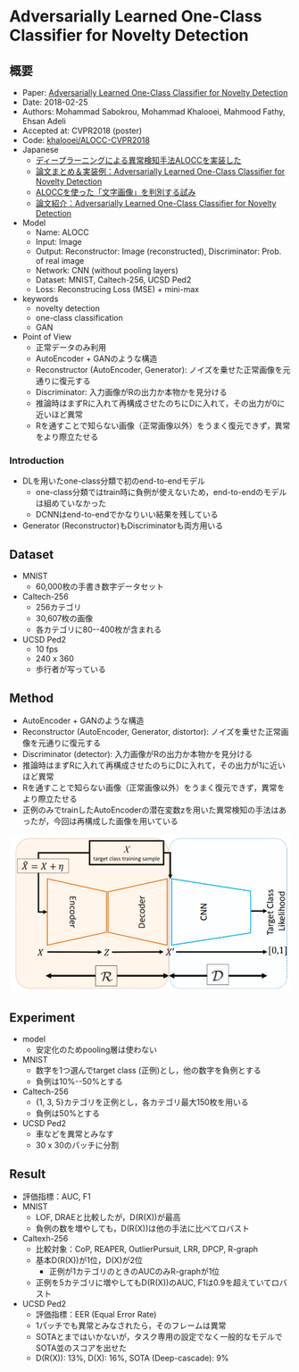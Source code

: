 # Adversarially Learned One-Class Classifier for Novelty Detection


## 概要

* Paper: [Adversarially Learned One-Class Classifier for Novelty Detection](https://arxiv.org/abs/1802.09088)
* Date: 2018-02-25
* Authors: Mohammad Sabokrou, Mohammad Khalooei, Mahmood Fathy, Ehsan Adeli
* Accepted at: CVPR2018 (poster)
* Code: [khalooei/ALOCC-CVPR2018](https://github.com/khalooei/ALOCC-CVPR2018)
* Japanese
    * [ディープラーニングによる異常検知手法ALOCCを実装した](https://qiita.com/kzkadc/items/334c3d85c2acab38f105)
    * [論文まとめ＆実装例：Adversarially Learned One-Class Classifier for Novelty Detection](https://qiita.com/masataka46/items/b167a89c11061eee607d)
    * [ALOCCを使った「文字画像」を判別する試み](https://devblog.thebase.in/entry/2018/11/07/111126)
    * [論文紹介：Adversarially Learned One-Class Classifier for Novelty Detection](https://www.slideshare.net/KazukiAdachi/adversarially-learned-oneclass-classifier-for-novelty-detection)
* Model
    * Name: ALOCC
    * Input: Image
    * Output: Reconstructor: Image (reconstructed), Discriminator: Prob. of real image
    * Network: CNN (without pooling layers)
    * Dataset: MNIST, Caltech-256, UCSD Ped2
    * Loss: Reconstrucing Loss (MSE) + mini-max
* keywords
    * novelty detection
    * one-class classification
    * GAN
* Point of View
    * 正常データのみ利用
    * AutoEncoder + GANのような構造
    * Reconstructor (AutoEncoder, Generator): ノイズを乗せた正常画像を元通りに復元する
    * Discriminator: 入力画像がRの出力か本物かを見分ける
    * 推論時はまずRに入れて再構成させたのちにDに入れて，その出力が0に近いほど異常
    * Rを通すことで知らない画像（正常画像以外）をうまく復元できず，異常をより際立たせる



### Introduction

* DLを用いたone-class分類で初のend-to-endモデル
    * one-class分類ではtrain時に負例が使えないため，end-to-endのモデルは組めていなかった
    * DCNNはend-to-endでかなりいい結果を残している
* Generator (Reconstructor)もDiscriminatorも両方用いる



## Dataset

* MNIST
    * 60,000枚の手書き数字データセット
* Caltech-256
    * 256カテゴリ
    * 30,607枚の画像
    * 各カテゴリに80--400枚が含まれる
* UCSD Ped2
    * 10 fps
    * 240 x 360
    * 歩行者が写っている



## Method

* AutoEncoder + GANのような構造
* Reconstructor (AutoEncoder, Generator, distortor): ノイズを乗せた正常画像を元通りに復元する
* Discriminator (detector): 入力画像がRの出力か本物かを見分ける
* 推論時はまずRに入れて再構成させたのちにDに入れて，その出力が1に近いほど異常
* Rを通すことで知らない画像（正常画像以外）をうまく復元できず，異常をより際立たせる
* 正例のみでtrainしたAutoEncoderの潜在変数zを用いた異常検知の手法はあったが，今回は再構成した画像を用いている

![model architecture](https://github.com/moritagit/Papers/blob/master/AnomalyDetection/result/figures/alloc_model.PNG "model")



## Experiment

* model
    * 安定化のためpooling層は使わない
* MNIST
    * 数字を1つ選んでtarget class (正例)とし，他の数字を負例とする
    * 負例は10%--50%とする
* Caltech-256
    * {1, 3, 5}カテゴリを正例とし，各カテゴリ最大150枚を用いる
    * 負例は50%とする
* UCSD Ped2
    * 車などを異常とみなす
    * 30 x 30のパッチに分割



## Result

* 評価指標：AUC, F1
* MNIST
    * LOF, DRAEと比較したが，D(R(X))が最高
    * 負例の数を増やしても，D(R(X))は他の手法に比べてロバスト
* Caltexh-256
    * 比較対象：CoP, REAPER, OutlierPursuit, LRR, DPCP, R-graph
    * 基本D(R(X))が1位，D(X)が2位
        * 正例が1カテゴリのときのAUCのみR-graphが1位
    * 正例を5カテゴリに増やしてもD(R(X))のAUC, F1は0.9を超えていてロバスト
* UCSD Ped2
    * 評価指標：EER (Equal Error Rate)
    * 1パッチでも異常とみなされたら，そのフレームは異常
    * SOTAとまではいかないが，タスク専用の設定でなく一般的なモデルでSOTA並のスコアを出せた
    * D(R(X)): 13%, D(X): 16%, SOTA (Deep-cascade): 9%
